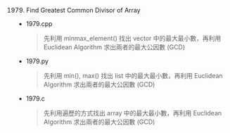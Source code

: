 1979. Find Greatest Common Divisor of Array
- 1979.cpp
    > 先利用 minmax_element() 找出 vector 中的最大最小數，再利用 Euclidean Algorithm 求出兩者的最大公因數 (GCD)
- 1979.py
    > 先利用 min(), max() 找出 list 中的最大最小數，再利用 Euclidean Algorithm 求出兩者的最大公因數 (GCD)
- 1979.c
    > 先利用遍歷的方式找出 array 中的最大最小數，再利用 Euclidean Algorithm 求出兩者的最大公因數 (GCD)
